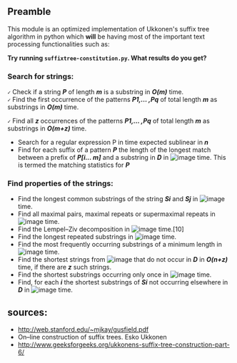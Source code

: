 ## Preamble

This module is an optimized implementation of Ukkonen's suffix tree algorithm in python which **will** be having most of the important text processing functionalities such as:

**Try running `suffixtree-constitution.py`. What results do you get?** 


### Search for strings:
  `✓` Check if a string ***P*** of length ***m*** is a substring in ***O(m)*** time.  
  `✓` Find the first occurrence of the patterns ***P1,... ,Pq*** of total length ***m*** as substrings in ***O(m)*** time.
  
  `✓` Find all ***z*** occurrences of the patterns ***P1,... ,Pq*** of total length ***m*** as substrings in ***O(m+z)*** time.
  - Search for a regular expression P in time expected sublinear in ***n***
  - Find for each suffix of a pattern ***P*** the length of the longest match between a prefix of ***P[i... m]*** and a substring in ***D*** in ![image](https://cloud.githubusercontent.com/assets/5694520/22856327/5881bd04-f0a4-11e6-9d9a-e01fc0c15dd2.png) time. This is termed the matching statistics for ***P***
 
### Find properties of the strings:
  - Find the longest common substrings of the string ***Si*** and ***Sj*** in ![image](https://cloud.githubusercontent.com/assets/5694520/22856331/72a43c66-f0a4-11e6-8f06-4c8ea987c79c.png) time.
  - Find all maximal pairs, maximal repeats or supermaximal repeats in ![image](https://cloud.githubusercontent.com/assets/5694520/22856334/861ff74e-f0a4-11e6-9ff7-9629c4d1d69b.png) time.
  - Find the Lempel–Ziv decomposition in ![image](https://cloud.githubusercontent.com/assets/5694520/22856287/8bdbe630-f0a3-11e6-8611-de6c0a40932c.png) time.[10]
  - Find the longest repeated substrings in ![image](https://cloud.githubusercontent.com/assets/5694520/22856287/8bdbe630-f0a3-11e6-8611-de6c0a40932c.png) time.
  - Find the most frequently occurring substrings of a minimum length in ![image](https://cloud.githubusercontent.com/assets/5694520/22856287/8bdbe630-f0a3-11e6-8611-de6c0a40932c.png) time.
  - Find the shortest strings from ![image](https://cloud.githubusercontent.com/assets/5694520/22856282/7e4d4fe0-f0a3-11e6-915e-1c9dfcd679bf.png)  that do not occur in ***D*** in ***O(n+z)*** time, if there are ***z*** such strings.
  - Find the shortest substrings occurring only once in ![image](https://cloud.githubusercontent.com/assets/5694520/22856287/8bdbe630-f0a3-11e6-8611-de6c0a40932c.png) time.
  - Find, for each ***i*** the shortest substrings of ***Si*** not occurring elsewhere in ***D*** in ![image](https://cloud.githubusercontent.com/assets/5694520/22856287/8bdbe630-f0a3-11e6-8611-de6c0a40932c.png) time.

## sources:

  - http://web.stanford.edu/~mjkay/gusfield.pdf
  - On–line construction of suffix trees. Esko Ukkonen
  - http://www.geeksforgeeks.org/ukkonens-suffix-tree-construction-part-6/ 
